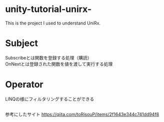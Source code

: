 # unity-tutorial-unirx-
This is the project I used to understand UniRx.  


# Subject
Subscribeとは関数を登録する処理（購読）  
OnNextとは登録された関数を値を渡して実行する処理  


# Operator
LINQの様にフィルタリングすることができる

##
参考にしたサイト
https://qiita.com/toRisouP/items/2f1643e344c741dd94f8
